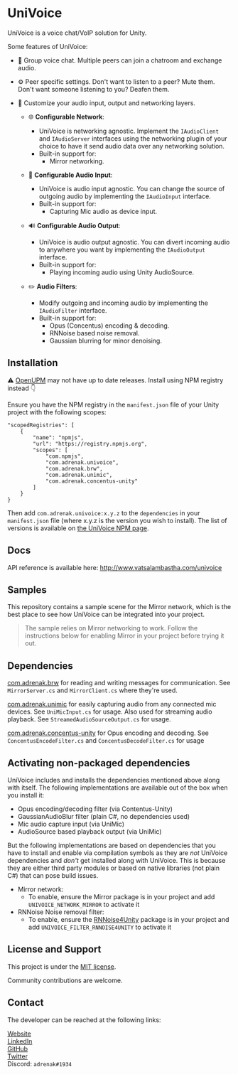 # UniVoice
UniVoice is a voice chat/VoIP solution for Unity.
  
Some features of UniVoice:
- 👥 Group voice chat. Multiple peers can join a chatroom and exchange audio.  

- ⚙ Peer specific settings. Don't want to listen to a peer? Mute them. Don't want someone listening to you? Deafen them.  
 
- 🎨 Customize your audio input, output and networking layers. 
  * 🌐 __Configurable Network__: 
    - UniVoice is networking agnostic. Implement the `IAudioClient` and `IAudioServer` interfaces using the networking plugin of your choice to have it send audio data over any networking solution. 
    - Built-in support for:
        - Mirror networking.  

  * 🎤 __Configurable Audio Input__: 
    - UniVoice is audio input agnostic. You can change the source of outgoing audio by implementing the `IAudioInput` interface.  
    - Built-in support for:
        - Capturing Mic audio as device input.  
    
  * 🔊 __Configurable Audio Output__:  
    - UniVoice is audio output agnostic. You can divert incoming audio to anywhere you want by implementing the `IAudioOutput` interface.
    - Built-in support for:
        - Playing incoming audio using Unity AudioSource.  

  * ✏️ __Audio Filters__: 
    - Modify outgoing and incoming audio by implementing the `IAudioFilter` interface. 
    - Built-in support for:
        - Opus (Concentus) encoding & decoding.
        - RNNoise based noise removal.
        - Gaussian blurring for minor denoising.
  
## Installation
⚠️ [OpenUPM](https://openupm.com/packages/com.adrenak.univoice/?subPage=versions) may not have up to date releases. Install using NPM registry instead 👇

Ensure you have the NPM registry in the `manifest.json` file of your Unity project with the following scopes:
```
"scopedRegistries": [
    {
        "name": "npmjs",
        "url": "https://registry.npmjs.org",
        "scopes": [
            "com.npmjs",
            "com.adrenak.univoice",
            "com.adrenak.brw",
            "com.adrenak.unimic",
            "com.adrenak.concentus-unity"
        ]
    }
}
```
Then add `com.adrenak.univoice:x.y.z` to the `dependencies` in your `manifest.json` file (where x.y.z is the version you wish to install). The list of versions is available on [the UniVoice NPM page](https://www.npmjs.com/package/com.adrenak.univoice?activeTab=versions).

## Docs
API reference is available here: http://www.vatsalambastha.com/univoice

## Samples
This repository contains a sample scene for the Mirror network, which is the best place to see how UniVoice can be integrated into your project.  
  
> The sample relies on Mirror networking to work. Follow the instructions below for enabling Mirror in your project before trying it out.
  
## Dependencies
[com.adrenak.brw](https://www.github.com/adrenak/brw) for reading and writing messages for communication. See `MirrorServer.cs` and `MirrorClient.cs` where they're used.  

[com.adrenak.unimic](https://www.github.com/adrenak/unimic) for easily capturing audio from any connected mic devices. See `UniMicInput.cs` for usage. Also used for streaming audio playback. See `StreamedAudioSourceOutput.cs` for usage.

[com.adrenak.concentus-unity](https://www.github.com/adrenak/concentus-unity) for Opus encoding and decoding. See `ConcentusEncodeFilter.cs` and `ConcentusDecodeFilter.cs` for usage

## Activating non-packaged dependencies
UniVoice includes and installs the dependencies mentioned above along with itself. The following implementations are available out of the box when you install it:
* Opus encoding/decoding filter (via Contentus-Unity)
* GaussianAudioBlur filter (plain C#, no dependencies used)
* Mic audio capture input (via UniMic)
* AudioSource based playback output (via UniMic)

But the following implementations are based on dependencies that you have to install and enable via compilation symbols as they are _not_ UniVoice dependencies and _don't_ get installed along with UniVoice. This is because they are either third party modules or based on native libraries (not plain C#) that can pose build issues.  
* Mirror network:
    * To enable, ensure the Mirror package is in your project and add `UNIVOICE_NETWORK_MIRROR` to activate it
* RNNoise Noise removal filter:
    * To enable, ensure the [RNNoise4Unity](https://github.com/adrenak/RNNoise4Unity) package is in your project and add `UNIVOICE_FILTER_RNNOISE4UNITY` to activate it

## License and Support
This project is under the [MIT license](https://github.com/adrenak/univoice/blob/master/LICENSE).

Community contributions are welcome.
  
## Contact
The developer can be reached at the following links:
  
[Website](http://www.vatsalambastha.com)  
[LinkedIn](https://www.linkedin.com/in/vatsalAmbastha)  
[GitHub](https://www.github.com/adrenak)  
[Twitter](https://www.twitter.com/vatsalAmbastha)  
Discord: `adrenak#1934`